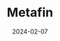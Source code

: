 ---  
layout: startup_page  
title: "Metafin"  
id: "metafin.in"  
permalink: "/metafinmetafin.in02072024/"  
website: "https://www.metafin.in/"  
funding_round: "Equity"  
funding_amount: "$5M"  
investors: "Prime Venture Partners, Varanium Capital"  
about: "Metafin is a cleantech-focused NBFC providing solar power financing to businesses and homeowners in India. They work through a network of lending and installer partners, focusing on affordable and reliable solar installations, particularly for off-grid MSMEs. Their mission is to increase energy and financial inclusion while reducing carbon emissions."  
markets: "Cleantech, Fintech, Solar"  
hq: "Mumbai, Maharashtra, India"  
founded_year: "2018"  
linkedin: "https://www.linkedin.com/company/metafin-cleantech"  
twitter: ""  
instagram: ""  
facebook: ""  
crunchbase: "https://www.crunchbase.com/organization/metafin"  
pitchbook: "https://pitchbook.com/profiles/company/492993-46"  

date_display: "07-Feb-2024"  
date: "2024-02-07"

# SEO Optimization  
meta_title: "Metafin - Equity Funding ($5M)"  
meta_description: "Metafin, Metafin is a cleantech-focused NBFC providing solar power financing to businesses and homeowners in India. They work through a network of lending and ..."  
meta_keywords: "Metafin, Cleantech, Fintech, Solar, Equity funding"  
canonical_url: "https://startup.projectstartups.com/metafinmetafin.in02072024/"  
---
